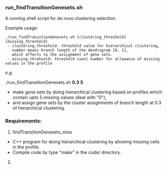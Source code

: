 ### run_findTransitionGenesets.sh
A running shell script for de novo clustering selection.

Example usage:
```
./run_findTransitionGenesets.sh [clustering_threshold] [missing_threshold]
 - clustering_threshold: threshold value for hierarchical clustering, 
   number means branch length of the dendrogram [0, 1], 
   which affects to the assignment of gene sets.
 - missing_threhsold: threshold count number for allowance of missing values in the profile
```

*e.g.*

./run_findTransitionGenesets.sh **0.3** **5**
 - make gene sets by doing hierarchical clustering based on profiles which contain upto 5 missing values (deal with "0"),
 - and assign gene sets by the cluster assignments of branch length at 0.3 of hierarchical clustering.


### Requirements: 
1. findTransitionGenesets_miss
 - C++ program for doing hierarchical clustering by allowing missing cells in the profile.
 - Compile code by type "make" in the code/ directory.

2. 
